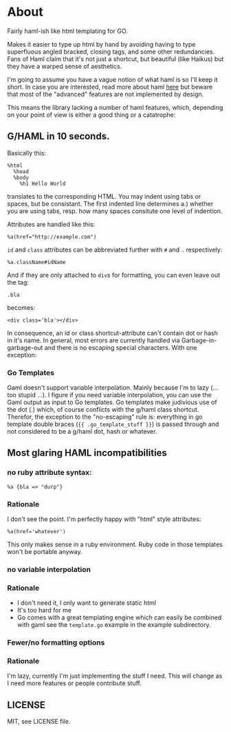 # About

Fairly haml-ish like html templating for GO.

Makes it easier to type up html by hand by avoiding having to type
superfluous angled bracked, closing tags, and some other redundancies.
Fans of Haml claim that it's not just a shortcut, but beautiful (like
Haikus) but they have a warped sense of aesthetics.

I'm going to assume you have a vague notion of what haml is so I'll keep
it short.  In case you are interested, read more about haml
[here](http://haml.info/) but beware that most of the "advanced"
features are not implemented by design.

This means the library lacking a number of haml features, which,
depending on your point of view is either a good thing or a catatrophe:

## G/HAML in 10 seconds.

Basically this:

    %html
      %head
      %body
        %h1 Hello World

translates to the corresponding HTML. You may indent using tabs or
spaces, but be consistant. The first indented line determines a.)
whether you are using tabs, resp. how many spaces consitute one level of
indention.

Attributes are handled like this:

    %a(href="http://example.com")

`id` and `class` attributes can be abbreviated further with `#` and `.` 
respectively:

    %a.className#idName

And if they are only attached to `div`s for formatting, you can even leave 
out the tag:

    .bla

becomes:

    <div class='bla'></div>

In consequence, an id or class shortcut-attribute can't contain dot or
hash in it's name. In general, most errors are currently handled via
Garbage-in-garbage-out and there is no escaping special characters. With
one exception:

### Go Templates

Gaml doesn't support variable interpolation. Mainly because I'm to lazy
(... too stupid ...). I figure if you need variable interpolation, you
can use the Gaml output as input to Go templates. Go templates make
judivious use of the dot (.) which, of course conflicts with the g/haml
class shortcut. Therefor, the exception to the "no-escaping" rule is:
everything in go template double braces (`{{ .go_template_stuff }}`) is
passed through and not considered to be a g/haml dot, hash or whatever.


## Most glaring HAML incompatibilities

### no ruby attribute syntax:

    %a {bla => "durp"}

### Rationale

I don't see the point. I'm perfectly happy with "html" style attributes:

    %a(href='whatever')

This only makes sense in a ruby environment. Ruby code in those templates won't be
portable anyway.

### no variable interpolation

### Rationale

* I don't need it, I only want to generate static html
* It's too hard for me
* Go comes with a great templating engine which can easily be combined with gaml
  see the `template.go` example in the example subdirectory.

### Fewer/no formatting options

### Rationale

I'm lazy, currently I'm just implementing the stuff I need. This will change as
I need more features or people contribute stuff.


## LICENSE

MIT, see LICENSE file.

